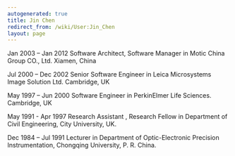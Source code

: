 ```yaml
---
autogenerated: true
title: Jin Chen
redirect_from: /wiki/User:Jin_Chen
layout: page
---
```


Jan 2003 – Jan 2012 Software Architect, Software Manager in Motic China
Group CO., Ltd. Xiamen, China

Jul 2000 – Dec 2002 Senior Software Engineer in Leica Microsystems Image
Solution Ltd. Cambridge, UK

May 1997 – Jun 2000 Software Engineer in PerkinElmer Life Sciences.
Cambridge, UK

May 1991 - Apr 1997 Research Assistant , Research Fellow in Department
of Civil Engineering, City University, UK.

Dec 1984 – Jul 1991 Lecturer in Department of Optic-Electronic Precision
Instrumentation, Chongqing University, P. R. China.
